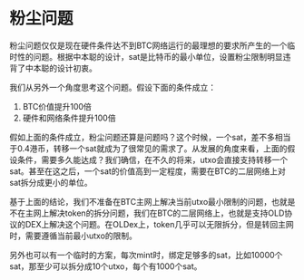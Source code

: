 粉尘问题
====

粉尘问题仅仅是现在硬件条件达不到BTC网络运行的最理想的要求所产生的一个临时性的问题。根据中本聪的设计，sat是比特币的最小单位，设置粉尘限制明显违背了中本聪的设计初衷。  

我们从另外一个角度思考这个问题。假设下面的条件成立：
1. BTC价值提升100倍
2. 硬件和网络条件提升100倍

假如上面的条件成立，粉尘问题还算是问题吗？这个时候，一个sat，差不多相当于0.4港币，转移一个sat就成为了很常见的需求了。从发展的角度来看，上面的假设条件，需要多久能达成？我们确信，在不久的将来，utxo会直接支持转移一个sat。甚至在这之后，一个sat的价值高到一定程度，需要在BTC的二层网络上对sat拆分成更小的单位。  


基于上面的结论，我们不准备在BTC主网上解决当前utxo最小限制的问题，也就是不在主网上解决token的拆分问题，我们在BTC的二层网络上，也就是支持OLD协议的DEX上解决这个问题。在OLDex上，token几乎可以无限拆分，但是转回主网时，需要遵循当前最小utxo的限制。


另外也可以有一个临时的方案，每次mint时，绑定足够多的sat，比如10000个sat，那至少可以拆分成10个utxo，每个有1000个sat。
